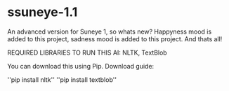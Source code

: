 # ssuneye-1.1
An advanced version for Suneye 1, so whats new? Happyness mood is added to this project, sadness mood is added to this project. And thats all!


REQUIRED LIBRARIES TO RUN THIS AI: NLTK, TextBlob

You can download this using Pip.
Download guide:

''pip install nltk''
''pip install textblob''

